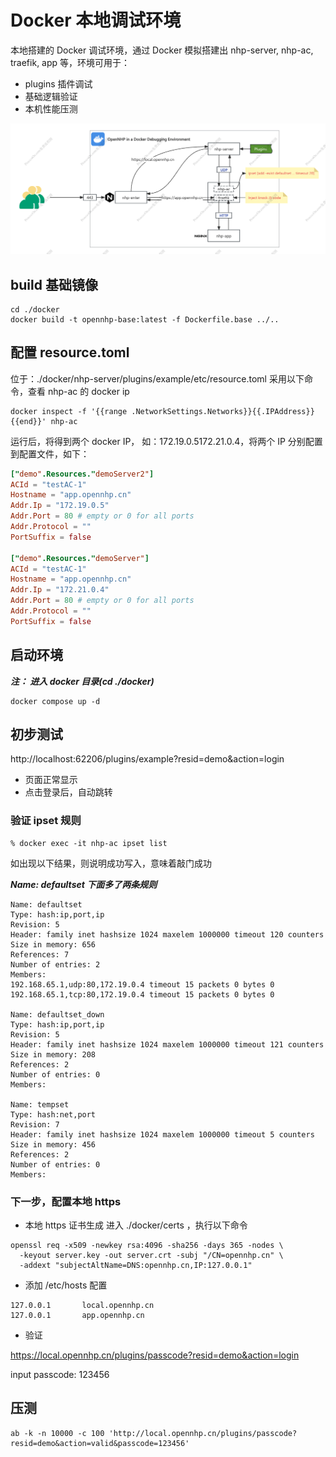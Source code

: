 # Docker 本地调试环境

本地搭建的 Docker 调试环境，通过 Docker 模拟搭建出 nhp-server, nhp-ac, traefik, app 等，环境可用于：
- plugins 插件调试
- 基础逻辑验证
- 本机性能压测

![](./infrastructure.png)

## build 基础镜像

```shell
cd ./docker
docker build -t opennhp-base:latest -f Dockerfile.base ../..
```

## 配置 resource.toml 

位于：./docker/nhp-server/plugins/example/etc/resource.toml 
采用以下命令，查看 nhp-ac 的 docker ip

```shell
docker inspect -f '{{range .NetworkSettings.Networks}}{{.IPAddress}}{{end}}' nhp-ac
```
运行后，将得到两个 docker IP， 如：172.19.0.5172.21.0.4，将两个 IP 分别配置到配置文件，如下：

```toml
["demo".Resources."demoServer2"]
ACId = "testAC-1"
Hostname = "app.opennhp.cn"
Addr.Ip = "172.19.0.5"
Addr.Port = 80 # empty or 0 for all ports
Addr.Protocol = ""
PortSuffix = false

["demo".Resources."demoServer"]
ACId = "testAC-1"
Hostname = "app.opennhp.cn"
Addr.Ip = "172.21.0.4"
Addr.Port = 80 # empty or 0 for all ports
Addr.Protocol = ""
PortSuffix = false
```

## 启动环境
***注： 进入 docker 目录(cd ./docker)***
```shell
docker compose up -d
```

## 初步测试
http://localhost:62206/plugins/example?resid=demo&action=login

- 页面正常显示
- 点击登录后，自动跳转
### 验证 ipset 规则
```shell
% docker exec -it nhp-ac ipset list
```
如出现以下结果，则说明成功写入，意味着敲门成功

***Name: defaultset 下面多了两条规则***

```shell
Name: defaultset
Type: hash:ip,port,ip
Revision: 5
Header: family inet hashsize 1024 maxelem 1000000 timeout 120 counters
Size in memory: 656
References: 7
Number of entries: 2
Members:
192.168.65.1,udp:80,172.19.0.4 timeout 15 packets 0 bytes 0
192.168.65.1,tcp:80,172.19.0.4 timeout 15 packets 0 bytes 0

Name: defaultset_down
Type: hash:ip,port,ip
Revision: 5
Header: family inet hashsize 1024 maxelem 1000000 timeout 121 counters
Size in memory: 208
References: 2
Number of entries: 0
Members:

Name: tempset
Type: hash:net,port
Revision: 7
Header: family inet hashsize 1024 maxelem 1000000 timeout 5 counters
Size in memory: 456
References: 2
Number of entries: 0
Members:
```

### 下一步，配置本地 https

- 本地 https 证书生成
进入 ./docker/certs ，执行以下命令
```
openssl req -x509 -newkey rsa:4096 -sha256 -days 365 -nodes \
  -keyout server.key -out server.crt -subj "/CN=opennhp.cn" \
  -addext "subjectAltName=DNS:opennhp.cn,IP:127.0.0.1"
```

- 添加 /etc/hosts 配置

```
127.0.0.1       local.opennhp.cn
127.0.0.1       app.opennhp.cn
```

- 验证

https://local.opennhp.cn/plugins/passcode?resid=demo&action=login

input passcode: 123456

## 压测

```shell
ab -k -n 10000 -c 100 'http://local.opennhp.cn/plugins/passcode?resid=demo&action=valid&passcode=123456'
```